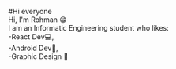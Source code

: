 #Hi everyone <br>
Hi, I'm Rohman 😁 <br>
I am an Informatic Engineering student who likes: <br>
-React Dev💻, <br>
-Android Dev📱, <br>
-Graphic Design 🎨 
